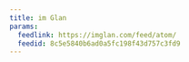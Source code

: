 ```yaml
---
title: im Glan
params:
  feedlink: https://imglan.com/feed/atom/
  feedid: 8c5e5840b6ad0a5fc198f43d757c3fd9
---
```

